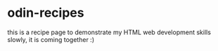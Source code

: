 # odin-recipes
this is a recipe page to demonstrate my HTML web development skills
slowly, it is coming together :)